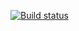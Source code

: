 [![Build status](https://ci.appveyor.com/api/projects/status/d8qp6kaf7vb1dhcf?svg=true)](https://ci.appveyor.com/project/Daria-chizh/unit-test)
